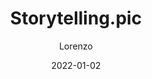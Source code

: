 ---
date: 2022-01-02 
title: "Storytelling.pic"
TLD: "a_very_very_long_web"
SLD: "it"
author: "Lorenzo"
author_link: "https://lorenzoantei.com"
project_link: "https://lorenzoantei.com"
project_description: "a project instagram wiki photos"
---
